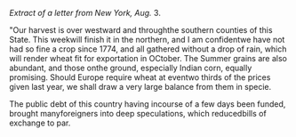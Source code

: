 *Extract of a letter from New York, Aug.*
                        3."Our harvest is over westward and throughthe southern counties of this
                    State. This weekwill finish it in the northern, and I am confidentwe
                    have not had so fine a crop since 1774, and all gathered without a drop of
                    rain, which will render wheat fit for exportation in OCtober.
                    The Summer grains are also abundant, and those onthe ground,
                    especially Indian corn, equally promising. Should Europe require
                    wheat at eventwo thirds of the prices given last year, we shall draw
                    a very large balance from them in specie.The public debt of this country having incourse of a few days been funded,
                    brought manyforeigners into deep speculations, which reducedbills of
                    exchange to par.